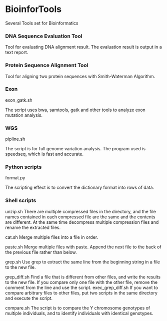 # BioinforTools
Several Tools set for Bioinformatics 

### DNA Sequence Evaluation Tool

Tool for evaluating DNA alignment result. The evaluation result is output in a text report.

### Protein Sequence Alignment Tool

Tool for aligning two protein sequences with Smith-Waterman Algorithm.

### Exon 

exon_gatk.sh

The script uses bwa, samtools, gatk and other tools to analyze exon mutation analysis.

### WGS

pipline.sh

The script is for full genome variation analysis. The program used is speedseq, which is fast and accurate.

### Python scripts

format.py

The scripting effect is to convert the dictionary format into rows of data.

### Shell scripts

unzip.sh
There are multiple compressed files in the directory, and the file names contained in each compressed file are the same and the contents are different.
At the same time decompress multiple compression files and rename the extracted files.

cat.sh
Merge multiple files into a file in order.

paste.sh
Merge multiple files with paste.
Append the next file to the back of the previous file rather than below.

grep.sh
Use grep to extract the same line from the beginning string in a file to the new file.

grep_diff.sh
Find a file that is different from other files, and write the results to the new file.
If you compare only one file with the other file, remove the comment from the line and use the script.
exec_grep_diff.sh
If you want to compare arbitrary files to other files, put two scripts in the same directory and execute the script.

compare.sh
The script is to compare the Y chromosome genotypes of multiple individuals, and to identify individuals with identical genotypes.

